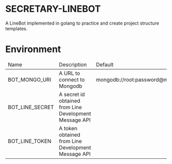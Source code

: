 # SECRETARY-LINEBOT

A LineBot implemented in golang to practice and create project structure templates.


# Environment

<table>
    <thead>
        <tr>
            <td>Name</td>
            <td>Description</td>
            <td>Default</td>
        </tr>
    </thead>
    <tbody>
        <tr>
            <td>BOT_MONGO_URI</td>
            <td>A URL to connect to Mongodb</td>
            <td>mongodb://root:password@mongo:27017</td>
        </tr>
        <tr>
            <td>BOT_LINE_SECRET</td>
            <td>A secret id obtained from Line Development Message API</td>
        </tr>
        <tr>
            <td>BOT_LINE_TOKEN</td>
            <td>A token obtained from Line Development Message API</td>
        </tr>
    </tbody>

<table>
